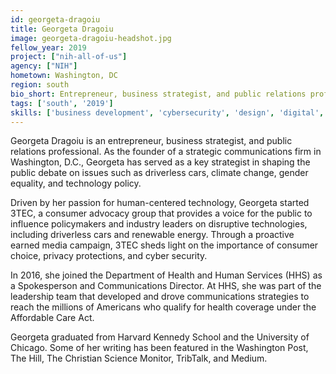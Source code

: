 ```yaml
---
id: georgeta-dragoiu
title: Georgeta Dragoiu
image: georgeta-dragoiu-headshot.jpg
fellow_year: 2019
project: ["nih-all-of-us"]
agency: ["NIH"]
hometown: Washington, DC
region: south
bio_short: Entrepreneur, business strategist, and public relations professional, shaping public policy debates through strategic communications and creative stakeholder engagement.
tags: ['south', '2019']
skills: ['business development', 'cybersecurity', 'design', 'digital', 'policy']
---
```


Georgeta Dragoiu is an entrepreneur, business strategist, and public relations professional. As the founder of a strategic communications firm in Washington, D.C., Georgeta has served as a key strategist in shaping the public debate on issues such as driverless cars, climate change, gender equality, and technology policy.

Driven by her passion for human-centered technology, Georgeta started 3TEC, a consumer advocacy group that provides a voice for the public to influence policymakers and industry leaders on disruptive technologies, including driverless cars and renewable energy. Through a proactive earned media campaign, 3TEC sheds light on the importance of consumer choice, privacy protections, and cyber security.

In 2016, she joined the Department of Health and Human Services (HHS) as a Spokesperson and Communications Director. At HHS, she was part of the leadership team that developed and drove communications strategies to reach the millions of Americans who qualify for health coverage under the Affordable Care Act.

Georgeta graduated from Harvard Kennedy School and the University of Chicago. Some of her writing has been featured in the Washington Post, The Hill, The Christian Science Monitor, TribTalk, and Medium.
